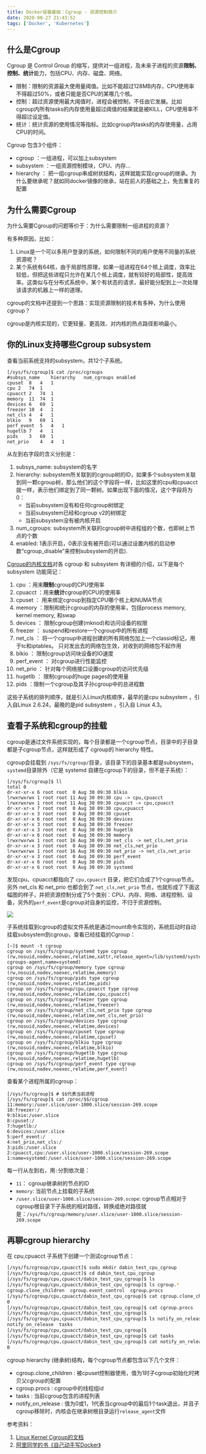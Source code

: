 ```yaml
---
title: Docker容器基础：Cgroup - 资源控制简介
date: 2020-08-27 21:43:52
tags: ['Docker', 'Kubernetes']
---
```



## 什么是Cgroup

Cgroup 是 Control Group 的缩写，提供对一组进程，及未来子进程的资源**限制、控制、统计**能力，包括CPU、内存、磁盘、网络。

- 限制：限制的资源最大使用量阈值。比如不能超过128MB内存，CPU使用率不得超过50%，或者只能是否CPU的某哪几个核。
- 控制：超过资源使用最大阈值时，进程会被控制，不任由它发展。比如cgroup内所有tasks的内存使用量超过阈值的结果就是被KILL，CPU使用率不得超过设定值。
- 统计：统计资源的使用情况等指标。比如cgroup内tasks的内存使用量，占用CPU的时间。

Cgroup 包含3个组件：
- cgroup ：一组进程，可以加上subsystem
- subsystem ：一组资源控制模块，CPU、内存...
- hierarchy ： 把一组cgroup串成树状结构，这样就能实现cgroup的继承。为什么要继承呢？就如同docker镜像的继承，站在前人的基础之上，免去重复的配置

## 为什么需要Cgroup

为什么需要Cgroup的问题等价于：为什么需要限制一组进程的资源？

有多种原因，比如：
1. Linux是一个可以多用户登录的系统，如何限制不同的用户使用不同量的系统资源呢？
2. 某个系统有64核，由于局部性原理，如果一组进程在64个核上调度，效率比较低，但把这些进程只允许在某几个核上调度，就有较好的局部性，提高效率。这类似与在分布式系统中，某个有状态的请求，最好能分配到上一次处理该请求的机器上一样的道理。

cgroup的文档中还提到一个思路：实现资源限制的技术有多种，为什么使用cgroup？

cgroup是内核实现的，它更轻量、更高效、对内核的热点路径影响最小。

## 你的Linux支持哪些Cgroup subsystem

查看当前系统支持的subsystem，共12个子系统。


```
[/sys/fs/cgroup]$ cat /proc/cgroups
#subsys_name	hierarchy	num_cgroups	enabled
cpuset	8	4	1
cpu	2	74	1
cpuacct	2	74	1
memory	11	74	1
devices	6	69	1
freezer	10	4	1
net_cls	4	4	1
blkio	9	69	1
perf_event	5	4	1
hugetlb	7	4	1
pids	3	69	1
net_prio	4	4	1
```

从左到右字段的含义分别是：

1. subsys_name: subsystem的名字
2. hierarchy: subsystem所关联到的cgroup树的ID，如果多个subsystem关联到同一颗cgroup树，那么他们的这个字段将一样，比如这里的cpu和cpuacct就一样，表示他们绑定到了同一颗树。如果出现下面的情况，这个字段将为0：
   - 当前subsystem没有和任何cgroup树绑定
   - 当前subsystem已经和cgroup v2的树绑定
   - 当前subsystem没有被内核开启
3. num_cgroups: subsystem所关联的cgroup树中进程组的个数，也即树上节点的个数
4. enabled: 1表示开启，0表示没有被开启(可以通过设置内核的启动参数“cgroup_disable”来控制subsystem的开启).

[Cgroup的内核文档](https://www.kernel.org/doc/Documentation/cgroup-v1/)对各 cgroup 和 subsystem 有详细的介绍，以下是每个 subsystem 功能简记：
1. cpu ：用来**限制**cgroup的CPU使用率
2. cpuacct ：用来**统计**cgroup的CPU的使用率
3. cpuset ： 用来绑定cgroup到指定CPU哪个核上和NUMA节点
4. memory ：限制和统计cgroup的内存的使用率，包括process memory, kernel memory, 和swap
5. devices ： 限制cgroup创建(mknod)和访问设备的权限
6. freezer ： suspend和restore一个cgroup中的所有进程
7. net_cls ： 将一个cgroup中进程创建的所有网络包加上一个classid标记，用于tc和iptables。 只对发出去的网络包生效，对收到的网络包不起作用
8. blkio ： 限制cgroup访问块设备的IO速度
9. perf_event ： 对cgroup进行性能监控
10. net_prio ： 针对每个网络接口设置cgroup的访问优先级
11. hugetlb ： 限制cgroup的huge pages的使用量
12. pids ：限制一个cgroup及其子孙cgroup中的总进程数

这些子系统的排列顺序，就是引入Linux内核顺序，最早的是cpu subsystem ，引入自Linux 2.6.24，最晚的是pid subsystem ，引入自 Linux 4.3。

## 查看子系统和cgroup的挂载

cgroup是通过文件系统实现的，每个目录都是一个cgroup节点，目录中的子目录都是子cgroup节点，这样就形成了 cgroup的 hierarchy 特性。

cgroup会挂载到 `/sys/fs/cgroup/`目录，该目录下的目录基本都是subsystem，`systemd`目录除外（它是 systemd 自建在cgroup下的目录，但不是子系统）：

```
[/sys/fs/cgroup]$ ll
total 0
dr-xr-xr-x 6 root root  0 Aug 30 09:30 blkio
lrwxrwxrwx 1 root root 11 Aug 30 09:30 cpu -> cpu,cpuacct
lrwxrwxrwx 1 root root 11 Aug 30 09:30 cpuacct -> cpu,cpuacct
dr-xr-xr-x 7 root root  0 Aug 30 09:30 cpu,cpuacct
dr-xr-xr-x 3 root root  0 Aug 30 09:30 cpuset
dr-xr-xr-x 6 root root  0 Aug 30 09:30 devices
dr-xr-xr-x 3 root root  0 Aug 30 09:30 freezer
dr-xr-xr-x 3 root root  0 Aug 30 09:30 hugetlb
dr-xr-xr-x 6 root root  0 Aug 30 09:30 memory
lrwxrwxrwx 1 root root 16 Aug 30 09:30 net_cls -> net_cls,net_prio
dr-xr-xr-x 3 root root  0 Aug 30 09:30 net_cls,net_prio
lrwxrwxrwx 1 root root 16 Aug 30 09:30 net_prio -> net_cls,net_prio
dr-xr-xr-x 3 root root  0 Aug 30 09:30 perf_event
dr-xr-xr-x 6 root root  0 Aug 30 09:30 pids
dr-xr-xr-x 6 root root  0 Aug 30 09:30 systemd
```

发现cpu、cpuacct都指向了 `cpu,cpuacct` 目录，把它们合成了1个cgroup节点。另外 net_cls 和 net_prio 也都合到了 `net_cls,net_prio` 节点，也就形成了下面这幅图的样子，并把资源控制分成了5个类别：CPU、内存、网络、进程控制、设备，另外的`perf_event`是cgroup对自身的监控，不归于资源控制。

![](http://img.lessisbetter.site/2020-08-30-cgroup-subsystem.png)

子系统挂载到cgroup的虚拟文件系统是通过mount命令实现的，系统启动时自动挂载subsystem到cgroup，查看已经挂载的Cgroup：

```
[~]$ mount -t cgroup
cgroup on /sys/fs/cgroup/systemd type cgroup (rw,nosuid,nodev,noexec,relatime,xattr,release_agent=/lib/systemd/systemd-cgroups-agent,name=systemd)
cgroup on /sys/fs/cgroup/memory type cgroup (rw,nosuid,nodev,noexec,relatime,memory)
cgroup on /sys/fs/cgroup/pids type cgroup (rw,nosuid,nodev,noexec,relatime,pids)
cgroup on /sys/fs/cgroup/cpu,cpuacct type cgroup (rw,nosuid,nodev,noexec,relatime,cpu,cpuacct)
cgroup on /sys/fs/cgroup/freezer type cgroup (rw,nosuid,nodev,noexec,relatime,freezer)
cgroup on /sys/fs/cgroup/net_cls,net_prio type cgroup (rw,nosuid,nodev,noexec,relatime,net_cls,net_prio)
cgroup on /sys/fs/cgroup/devices type cgroup (rw,nosuid,nodev,noexec,relatime,devices)
cgroup on /sys/fs/cgroup/cpuset type cgroup (rw,nosuid,nodev,noexec,relatime,cpuset)
cgroup on /sys/fs/cgroup/blkio type cgroup (rw,nosuid,nodev,noexec,relatime,blkio)
cgroup on /sys/fs/cgroup/hugetlb type cgroup (rw,nosuid,nodev,noexec,relatime,hugetlb)
cgroup on /sys/fs/cgroup/perf_event type cgroup (rw,nosuid,nodev,noexec,relatime,perf_event)
```

查看某个进程所属的cgroup：

```
[/sys/fs/cgroup]$ # $$代表当前进程
[/sys/fs/cgroup]$ cat /proc/$$/cgroup
11:memory:/user.slice/user-1000.slice/session-269.scope
10:freezer:/
9:blkio:/user.slice
8:cpuset:/
7:hugetlb:/
6:devices:/user.slice
5:perf_event:/
4:net_prio,net_cls:/
3:pids:/user.slice
2:cpuacct,cpu:/user.slice/user-1000.slice/session-269.scope
1:name=systemd:/user.slice/user-1000.slice/session-269.scope
```

每一行从左到右，用`:`分割依次是：
- `11`： cgroup继承树的节点的ID
- `memory`: 当前节点上挂载的子系统
- `/user.slice/user-1000.slice/session-269.scope`: cgroup节点相对于cgroup根目录下子系统的相对路径，转换成绝对路径就是：`/sys/fs/cgroup/memory/user.slice/user-1000.slice/session-269.scope`



## 再聊cgroup hierarchy

在 cpu,cpuacct 子系统下创建一个测试cgroup节点：

```sh
[/sys/fs/cgroup/cpu,cpuacct]$ sudo mkdir dabin_test_cpu_cgroup
[/sys/fs/cgroup/cpu,cpuacct]$ cd dabin_test_cpu_cgroup
[/sys/fs/cgroup/cpu,cpuacct/dabin_test_cpu_cgroup]$ ls
[/sys/fs/cgroup/cpu,cpuacct/dabin_test_cpu_cgroup]$ ls cgroup.*
cgroup.clone_children  cgroup.event_control  cgroup.procs
[/sys/fs/cgroup/cpu,cpuacct/dabin_test_cpu_cgroup]$ cat cgroup.clone_children
0
[/sys/fs/cgroup/cpu,cpuacct/dabin_test_cpu_cgroup]$ cat cgroup.procs
[/sys/fs/cgroup/cpu,cpuacct/dabin_test_cpu_cgroup]$
[/sys/fs/cgroup/cpu,cpuacct/dabin_test_cpu_cgroup]$ ls notify_on_release tasks
notify_on_release  tasks
[/sys/fs/cgroup/cpu,cpuacct/dabin_test_cpu_cgroup]$
[/sys/fs/cgroup/cpu,cpuacct/dabin_test_cpu_cgroup]$ cat tasks
[/sys/fs/cgroup/cpu,cpuacct/dabin_test_cpu_cgroup]$ cat notify_on_release
0
```

cgroup hierarchy (继承树)结构，每个cgroup节点都包含以下几个文件：

- cgroup.clone_children : 被cpuset控制器使用，值为1时子cgroup初始化时拷贝父cgroup的配置
- cgroup.procs : cgroup中的线程组id
- tasks : 当前cgroup包含的进程列表
- notify_on_release : 值为0或1，1代表当cgroup中的最后1个task退出，并且子cgroup移除时，内核会在继承树根目录运行`release_agent`文件



参考资料：


1. [Linux Kernel Cgroup的文档](https://kernel.googlesource.com/pub/scm/linux/kernel/git/glommer/memcg/+/cpu_stat/Documentation/cgroups)
2. [阿里同学的书《自己动手写Docker》](https://union-click.jd.com/jdc?e=&p=AyIGZRtSFwsWB1EcXhUyFQ5WEloVCxMBURxrUV1KWQorAlBHU0VeBUVNR0ZbSkdETlcNVQtHRVNSUVNLXANBRA1XB14DS10cQQVYD21XHgBcGFIUAhsGUx9cJQEbBTJbEmFdcHkRSANGBhBDCnkmEVQeC2UaaxUDEwVWEl8RBhM3ZRtcJUN8B1QaUxMCFAFlGmsVBhoOUx9fFwESB1IfaxICGzeDtdnBl4nT2YZrJTIRN2UrWyUBIkU7HQxBABEGBhILHVdGAgcaXB0DQARWHQ4QVhFVVhkLEVciBVQaXxw%3D)